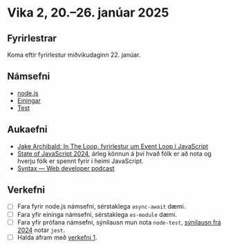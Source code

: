 # Vika 2, 20.–26. janúar 2025

## Fyrirlestrar

Koma eftir fyrirlestur miðvikudaginn 22. janúar.

## Námsefni

- [node.js](../namsefni/02.nodejs)
- [Einingar](../namsefni/03.modules)
- [Test](../namsefni/04.testing)

## Aukaefni

- [Jake Archibald: In The Loop, fyrirlestur um Event Loop í JavaScript](https://www.youtube.com/watch?v=cCOL7MC4Pl0)
- [State of JavaScript 2024](https://2024.stateofjs.com/en-US), árleg könnun á því hvað fólk er að nota og hverju fólk er spennt fyrir í heimi JavaScript.
- [Syntax — Web developer podcast](https://syntax.fm/)

## Verkefni

- [ ] Fara fyrir node.js námsefni, sérstaklega `async-await` dæmi.
- [ ] Fara yfir eininga námsefni, sérstaklega `es-module` dæmi.
- [ ] Fara yfir prófana námsefni, sýnilausn mun nota `node-test`, [sýnilausn frá 2024](https://github.com/vefforritun/vef2-2024-v1-synilausn) notar `jest`.
- [ ] Halda áfram með [verkefni 1](https://github.com/vefforritun/vef2-2025-v1).
